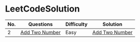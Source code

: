 # LeetCodeSolution

| No. | Questions| Difficulty|Solution |
| ------------- |---------| -----| ------|
|  2 | [Add Two Number](https://leetcode.com/problems/add-two-numbers/description/) |Easy | [Add Two Number](../master/src/ListNode/AddTwoNumbers.java) | 

